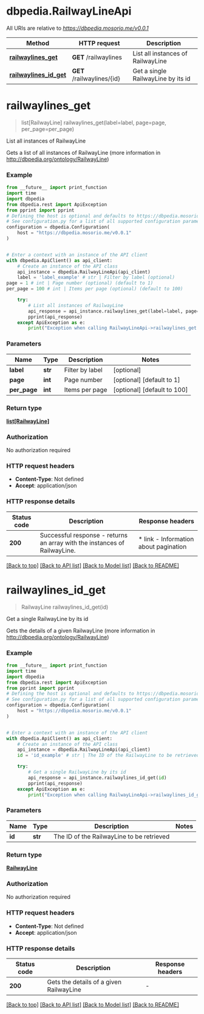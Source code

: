 # dbpedia.RailwayLineApi

All URIs are relative to *https://dbpedia.mosorio.me/v0.0.1*

Method | HTTP request | Description
------------- | ------------- | -------------
[**railwaylines_get**](RailwayLineApi.md#railwaylines_get) | **GET** /railwaylines | List all instances of RailwayLine
[**railwaylines_id_get**](RailwayLineApi.md#railwaylines_id_get) | **GET** /railwaylines/{id} | Get a single RailwayLine by its id


# **railwaylines_get**
> list[RailwayLine] railwaylines_get(label=label, page=page, per_page=per_page)

List all instances of RailwayLine

Gets a list of all instances of RailwayLine (more information in http://dbpedia.org/ontology/RailwayLine)

### Example

```python
from __future__ import print_function
import time
import dbpedia
from dbpedia.rest import ApiException
from pprint import pprint
# Defining the host is optional and defaults to https://dbpedia.mosorio.me/v0.0.1
# See configuration.py for a list of all supported configuration parameters.
configuration = dbpedia.Configuration(
    host = "https://dbpedia.mosorio.me/v0.0.1"
)


# Enter a context with an instance of the API client
with dbpedia.ApiClient() as api_client:
    # Create an instance of the API class
    api_instance = dbpedia.RailwayLineApi(api_client)
    label = 'label_example' # str | Filter by label (optional)
page = 1 # int | Page number (optional) (default to 1)
per_page = 100 # int | Items per page (optional) (default to 100)

    try:
        # List all instances of RailwayLine
        api_response = api_instance.railwaylines_get(label=label, page=page, per_page=per_page)
        pprint(api_response)
    except ApiException as e:
        print("Exception when calling RailwayLineApi->railwaylines_get: %s\n" % e)
```

### Parameters

Name | Type | Description  | Notes
------------- | ------------- | ------------- | -------------
 **label** | **str**| Filter by label | [optional] 
 **page** | **int**| Page number | [optional] [default to 1]
 **per_page** | **int**| Items per page | [optional] [default to 100]

### Return type

[**list[RailwayLine]**](RailwayLine.md)

### Authorization

No authorization required

### HTTP request headers

 - **Content-Type**: Not defined
 - **Accept**: application/json

### HTTP response details
| Status code | Description | Response headers |
|-------------|-------------|------------------|
**200** | Successful response - returns an array with the instances of RailwayLine. |  * link - Information about pagination <br>  |

[[Back to top]](#) [[Back to API list]](../README.md#documentation-for-api-endpoints) [[Back to Model list]](../README.md#documentation-for-models) [[Back to README]](../README.md)

# **railwaylines_id_get**
> RailwayLine railwaylines_id_get(id)

Get a single RailwayLine by its id

Gets the details of a given RailwayLine (more information in http://dbpedia.org/ontology/RailwayLine)

### Example

```python
from __future__ import print_function
import time
import dbpedia
from dbpedia.rest import ApiException
from pprint import pprint
# Defining the host is optional and defaults to https://dbpedia.mosorio.me/v0.0.1
# See configuration.py for a list of all supported configuration parameters.
configuration = dbpedia.Configuration(
    host = "https://dbpedia.mosorio.me/v0.0.1"
)


# Enter a context with an instance of the API client
with dbpedia.ApiClient() as api_client:
    # Create an instance of the API class
    api_instance = dbpedia.RailwayLineApi(api_client)
    id = 'id_example' # str | The ID of the RailwayLine to be retrieved

    try:
        # Get a single RailwayLine by its id
        api_response = api_instance.railwaylines_id_get(id)
        pprint(api_response)
    except ApiException as e:
        print("Exception when calling RailwayLineApi->railwaylines_id_get: %s\n" % e)
```

### Parameters

Name | Type | Description  | Notes
------------- | ------------- | ------------- | -------------
 **id** | **str**| The ID of the RailwayLine to be retrieved | 

### Return type

[**RailwayLine**](RailwayLine.md)

### Authorization

No authorization required

### HTTP request headers

 - **Content-Type**: Not defined
 - **Accept**: application/json

### HTTP response details
| Status code | Description | Response headers |
|-------------|-------------|------------------|
**200** | Gets the details of a given RailwayLine |  -  |

[[Back to top]](#) [[Back to API list]](../README.md#documentation-for-api-endpoints) [[Back to Model list]](../README.md#documentation-for-models) [[Back to README]](../README.md)

